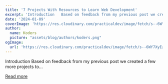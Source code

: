 ```yaml
---
title: '7 Projects With Resources to Learn Web Development'
excerpt: 'Introduction   Based on feedback from my previous post we created a few more projects to...'
date: '2024-01-09'
coverImage: 'https://res.cloudinary.com/practicaldev/image/fetch/s--6WY7XyEz--/c_imagga_scale,f_auto,fl_progressive,h_420,q_auto,w_1000/https://dev-to-uploads.s3.amazonaws.com/uploads/articles/v98ry1s96ztx508urrzb.png'
author:
  name: Koders
  picture: "assets/blog/authors/koders.png"
ogImage:
  url: 'https://res.cloudinary.com/practicaldev/image/fetch/s--6WY7XyEz--/c_imagga_scale,f_auto,fl_progressive,h_420,q_auto,w_1000/https://dev-to-uploads.s3.amazonaws.com/uploads/articles/v98ry1s96ztx508urrzb.png'
---
```


Introduction   Based on feedback from my previous post we created a few more projects to...

[Read more](https://dev.to/bigsondev/7-projects-with-resources-to-learn-web-development-2ile)
